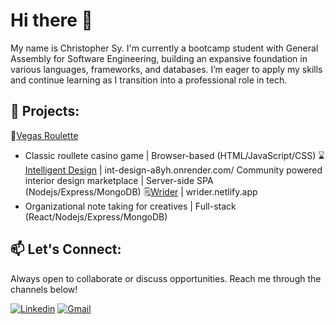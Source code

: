 # Hi there 👋
My name is Christopher Sy. I'm currently a bootcamp student with General Assembly for Software Engineering, building an expansive foundation in various languages, frameworks, and databases. I’m eager to apply my skills and continue learning as I transition into a professional role in tech.
<!--
**casy1996/casy1996** is a ✨ _special_ ✨ repository because its `README.md` (this file) appears on your GitHub profile.

Here are some ideas to get you started:

- 🔭 I’m currently working on ...
- 🌱 I’m currently learning ...
- 👯 I’m looking to collaborate on ...
- 🤔 I’m looking for help with ...
- 💬 Ask me about ...
- 📫 How to reach me: ...
- 😄 Pronouns: ...
- ⚡ Fun fact: ...
-->
## 🔭 **Projects**:
🎲[Vegas Roulette](https://github.com/casy1996/Vegas-Roulette)
- Classic roullete casino game | Browser-based (HTML/JavaScript/CSS)
⌛[Intelligent Design](https://github.com/casy1996/Int-Design) | int-design-a8yh.onrender.com/
Community powered interior design marketplace | Server-side SPA (Nodejs/Express/MongoDB)
🗒️[Wrider](https://github.com/WriderApp/WriderBackEnd) | wrider.netlify.app
- Organizational note taking for creatives | Full-stack (React/Nodejs/Express/MongoDB)
  
## 📫 **Let's Connect**: 

Always open to collaborate or discuss opportunities. Reach me through the channels below!

[![Linkedin](https://img.shields.io/badge/LinkedIn-0077B5?style=for-the-badge&logo=linkedin&logoColor=white)](https://www.linkedin.com/in/christopher-andrew-sy/)
[![Gmail](https://img.shields.io/badge/Gmail-D14836?style=for-the-badge&logo=gmail&logoColor=white)](mailto:christophersy.sigh@gmail.com)
